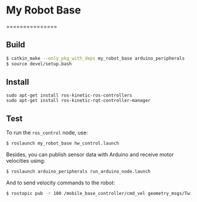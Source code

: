 # My Robot Base
===============

## Build

```bash
$ catkin_make --only_pkg_with_deps my_robot_base arduino_peripherals
$ source devel/setup.bash
```

## Install 

```
sudo apt-get install ros-kinetic-ros-controllers
sudo apt-get install ros-kinetic-rqt-controller-manager
```

## Test

To run the `ros_control` node, use:

```bash
$ roslaunch my_robot_base hw_control.launch
```

Besides, you can publish sensor data with Arduino and receive motor velocities using:

```bash
$ roslaunch arduino_peripherals run_arduino_node.launch
```

And to send velocity commands to the robot:

```bash
$ rostopic pub -r 100 /mobile_base_controller/cmd_vel geometry_msgs/Twist TAB-TAB
```

